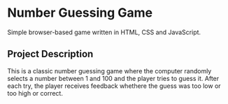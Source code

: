 # Number Guessing Game


Simple browser-based game written in HTML, CSS and JavaScript.

## Project Description 

This is a classic number guessing game where the computer randomly selects a number between 1 and 100 and the player tries to guess it. After each try, the player receives feedback whethere the guess was too low or too high or correct.
